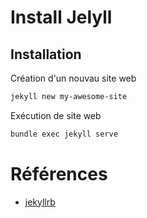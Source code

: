 # Install Jelyll

## Installation 

Création d'un nouvau site web

```bash
jekyll new my-awesome-site

```

Exécution de site web

```bash
bundle exec jekyll serve
```


# Références
- [jekyllrb](https://jekyllrb.com/)